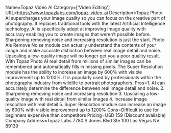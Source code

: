 Name=Topaz Video AI
Category=['Video Editing']
URL=https://www.topazlabs.com/topaz-video-ai
Description=Topaz Photo AI supercharges your image quality so you can focus on the creative part of photography. It replaces traditional tools with the latest Artificial Intelligence technology. AI is specifically adept at improving Image quality with accuracy enabling you to create images that weren’t possible before. Sharpening removing noise and increasing resolution is just the start. Photo AIs Remove Noise module can actually understand the contents of your image and make accurate distinction between real image detail and noise. Upscaling a low-quality image will no longer get you a poor quality result. With Topaz Photo AI real detail from millions of similar images can be remembered and automatically fills in missing pixels. The Super Resolution module has the ability to increase an image by 600% with visible improvement up to 1200%. It is popularly used by professionals within the photography industry from wildlife to portrait photographers.
Pros=1. AI can accurately determine the difference between real image detail and noise. 2. Sharpening removing noise and increasing resolution 3. Upscaling a low-quality image with real detail from similar images 4. Increase image resolution with real detail 5. Super Resolution module can increase an image by 600% with visible improvement up to 1200%
Cons=Difficult to use for beginners expensive than competitors
Pricing=USD 159 (Discount available)
Company Address=Topaz Labs 7780 S Jones Blvd Ste 100 Las Vegas NV 89139
